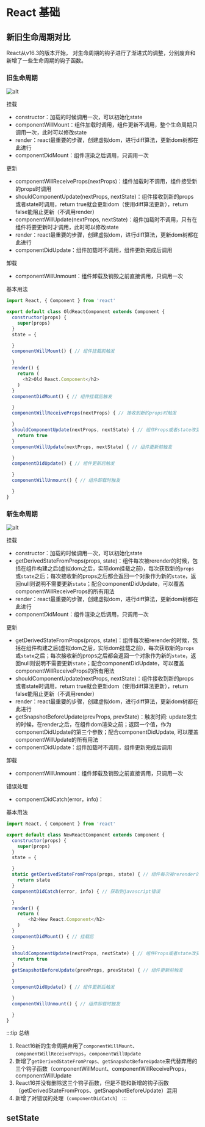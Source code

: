 # React 基础

## 新旧生命周期对比

React从v16.3的版本开始， 对生命周期的钩子进行了渐进式的调整，分别废弃和新增了一些生命周期的钩子函数。

### 旧生命周期

![alt](/blog/oldLifeCycle.png)

挂载

* constructor：加载的时候调用一次，可以初始化state
* componentWillMount：组件加载时调用，组件更新不调用，整个生命周期只调用一次，此时可以修改state
* render：react最重要的步骤，创建虚拟dom，进行diff算法，更新dom树都在此进行
* componentDidMount：组件渲染之后调用，只调用一次

更新

* componentWillReceiveProps(nextProps)：组件加载时不调用，组件接受新的props时调用
* shouldComponentUpdate(nextProps, nextState)：组件接收到新的props或者state时调用，return true就会更新dom（使用diff算法更新），return false能阻止更新（不调用render）
* componentWillUpdate(nextProps, nextState)：组件加载时不调用，只有在组件将要更新时才调用，此时可以修改state
* render：react最重要的步骤，创建虚拟dom，进行diff算法，更新dom树都在此进行
* componentDidUpdate：组件加载时不调用，组件更新完成后调用

卸载

* componentWillUnmount：组件卸载及销毁之前直接调用，只调用一次

基本用法

```js
import React, { Component } from 'react'

export default class OldReactComponent extends Component {
  constructor(props) {
    super(props)
  }
  state = {

  }
  componentWillMount() { // 组件挂载前触发

  }
  render() {
    return (
      <h2>Old React.Component</h2>
    )
  }
  componentDidMount() { // 组件挂载后触发

  }
  componentWillReceiveProps(nextProps) { // 接收到新的props时触发

  }
  shouldComponentUpdate(nextProps, nextState) { // 组件Props或者state改变时触发，true：更新，false：不更新
    return true
  }
  componentWillUpdate(nextProps, nextState) { // 组件更新前触发

  }
  componentDidUpdate() { // 组件更新后触发

  }
  componentWillUnmount() { // 组件卸载时触发

  }
}
```

### 新生命周期

![alt](/blog/newLifeCycle.png)

挂载

* constructor：加载的时候调用一次，可以初始化state
* getDerivedStateFromProps(props, state)：组件每次被rerender的时候，包括在组件构建之后(虚拟dom之后，实际dom挂载之前)，每次获取新的`props`或`state`之后；每次接收新的props之后都会返回一个对象作为新的`state`，返回null则说明不需要更新`state`；配合componentDidUpdate，可以覆盖componentWillReceiveProps的所有用法
* render：react最重要的步骤，创建虚拟dom，进行diff算法，更新dom树都在此进行
* componentDidMount：组件渲染之后调用，只调用一次

更新

* getDerivedStateFromProps(props, state)：组件每次被rerender的时候，包括在组件构建之后(虚拟dom之后，实际dom挂载之前)，每次获取新的`props`或`state`之后；每次接收新的props之后都会返回一个对象作为新的`state`，返回null则说明不需要更新`state`；配合componentDidUpdate，可以覆盖componentWillReceiveProps的所有用法
* shouldComponentUpdate(nextProps, nextState)：组件接收到新的props或者state时调用，return true就会更新dom（使用diff算法更新），return false能阻止更新（不调用render）
* render：react最重要的步骤，创建虚拟dom，进行diff算法，更新dom树都在此进行
* getSnapshotBeforeUpdate(prevProps, prevState)：触发时间: update发生的时候，在render之后，在组件dom渲染之前；返回一个值，作为componentDidUpdate的第三个参数；配合componentDidUpdate, 可以覆盖componentWillUpdate的所有用法
* componentDidUpdate：组件加载时不调用，组件更新完成后调用

卸载

* componentWillUnmount：组件卸载及销毁之前直接调用，只调用一次

错误处理

* componentDidCatch(error，info)：

基本用法

```js
import React, { Component } from 'react'

export default class NewReactComponent extends Component {
  constructor(props) {
    super(props)
  }
  state = {

  }
  static getDerivedStateFromProps(props, state) { // 组件每次被rerender的时候，包括在组件构建之后(虚拟dom之后，实际dom挂载之前)，每次获取新的props或state之后；;每次接收新的props之后都会返回一个对象作为新的state，返回null则说明不需要更新state
    return state
  }
  componentDidCatch(error, info) { // 获取到javascript错误

  }
  render() {
    return (
        <h2>New React.Component</h2>
    )
  }
  componentDidMount() { // 挂载后

  }
  shouldComponentUpdate(nextProps, nextState) { // 组件Props或者state改变时触发，true：更新，false：不更新
    return true
  }
  getSnapshotBeforeUpdate(prevProps, prevState) { // 组件更新前触发

  }
  componentDidUpdate() { // 组件更新后触发

  }
  componentWillUnmount() { // 组件卸载时触发

  }
}
```

:::tip 总结

1. React16新的生命周期弃用了`componentWillMount`、`componentWillReceiveProps`，`componentWillUpdate`
2. 新增了`getDerivedStateFromProps`、`getSnapshotBeforeUpdate`来代替弃用的三个钩子函数（componentWillMount、componentWillReceiveProps，componentWillUpdate
3. React16并没有删除这三个钩子函数，但是不能和新增的钩子函数（getDerivedStateFromProps、getSnapshotBeforeUpdate）混用
4. 新增了对错误的处理（`componentDidCatch`）
:::

## setState
